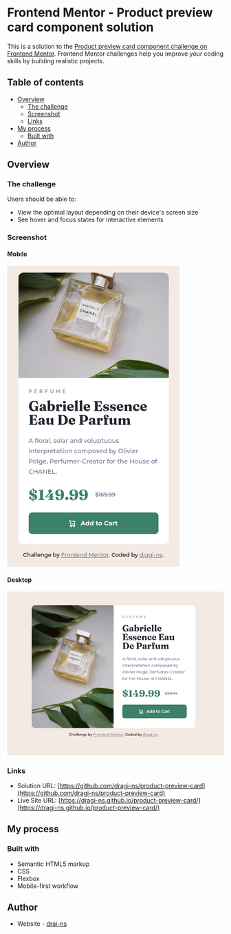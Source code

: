 # Frontend Mentor - Product preview card component solution

This is a solution to the [Product preview card component challenge on Frontend Mentor](https://www.frontendmentor.io/challenges/product-preview-card-component-GO7UmttRfa). Frontend Mentor challenges help you improve your coding skills by building realistic projects.

## Table of contents

- [Overview](#overview)
  - [The challenge](#the-challenge)
  - [Screenshot](#screenshot)
  - [Links](#links)
- [My process](#my-process)
  - [Built with](#built-with)
- [Author](#author)

## Overview

### The challenge

Users should be able to:

- View the optimal layout depending on their device's screen size
- See hover and focus states for interactive elements

### Screenshot

#### Mobile

![](./demo/mobile.png)

#### Desktop

![](./demo/desktop.png)

### Links

- Solution URL: [https://github.com/dragi-ns/product-preview-card](https://github.com/dragi-ns/product-preview-card)
- Live Site URL: [https://dragi-ns.github.io/product-preview-card/](https://dragi-ns.github.io/product-preview-card/)

## My process

### Built with

- Semantic HTML5 markup
- CSS
- Flexbox
- Mobile-first workflow

## Author

- Website - [drai-ns](https://github.com/dragi-ns)
